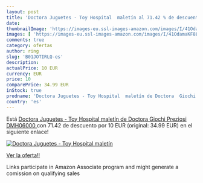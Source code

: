 ```yaml
---
layout: post
title: 'Doctora Juguetes - Toy Hospital  maletín al 71.42 % de descuento'
date: 
thumbnailImage: 'https://images-eu.ssl-images-amazon.com/images/I/41OdamaKF8L._SL200_.jpg'
images: [ 'https://images-eu.ssl-images-amazon.com/images/I/41OdamaKF8L._SL200_.jpg' ]
comments: true
category: ofertas
author: ring
slug: 'B01JOTIRLQ-es'
description:
actualPrice: 10 EUR
currency: EUR
price: 10
comparePrice: 34.99 EUR
inStock: true
prodname: 'Doctora Juguetes - Toy Hospital  maletín de Doctora  Giochi Preziosi DMH06000 '
country: 'es'
---
```


Está [Doctora Juguetes - Toy Hospital  maletín de Doctora  Giochi Preziosi DMH06000 ](https://www.amazon.es/dp/B01JOTIRLQ/?tag=tolees-21) con 71.42 de descuento por 10 EUR (original: 34.99 EUR) en el siguiente enlace!

[![Doctora Juguetes - Toy Hospital  maletín](https://images-eu.ssl-images-amazon.com/images/I/41OdamaKF8L._SL200_.jpg)](https://www.amazon.es/dp/B01JOTIRLQ/?tag=tolees-21)

[Ver la oferta!!](https://www.amazon.es/dp/B01JOTIRLQ/?tag=tolees-21)

Links participate in Amazon Associate program and might generate a comission on qualifying sales


